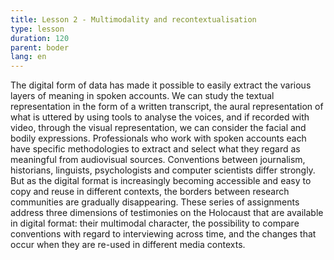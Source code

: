 ```yaml
---
title: Lesson 2 - Multimodality and recontextualisation
type: lesson
duration: 120 
parent: boder
lang: en
---
```


The digital form of data has made it possible to easily extract the various layers of meaning in spoken accounts. We can study the textual representation in the form of a written transcript, the aural representation of what is uttered by using tools to analyse the voices, and if recorded with video, through the visual representation, we can consider the facial and bodily expressions. Professionals who work with spoken accounts each have specific methodologies to extract and select what they regard as meaningful from audiovisual sources. Conventions between journalism, historians, linguists, psychologists and computer scientists differ strongly. But as the digital format is increasingly becoming accessible and easy to copy and reuse in different contexts, the borders between research communities are gradually disappearing. These series of assignments address three dimensions of testimonies on the Holocaust that are available in digital format: their multimodal character, the possibility to compare conventions with regard to interviewing across time, and the changes that occur when they are re-used in different media contexts.

